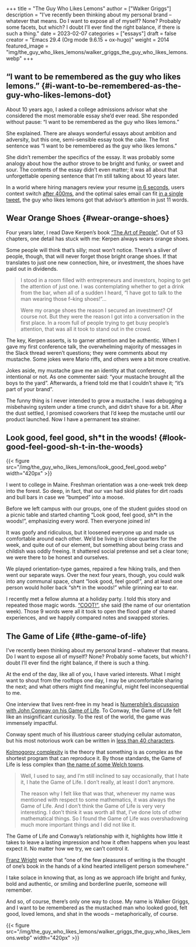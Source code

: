 +++
title = "The Guy Who Likes Lemons"
author = ["Walker Griggs"]
description = "I’ve recently been thinking about my personal brand – whatever that means. Do I want to expose all of myself? None? Probably some facets, but which? I doubt I’ll ever find the right balance, if there is such a thing."
date = 2023-02-07
categories = ["essays"]
draft = false
creator = "Emacs 29.4 (Org mode 9.6.15 + ox-hugo)"
weight = 2014
featured_image = "img/the_guy_who_likes_lemons/walker_griggs_the_guy_who_likes_lemons.webp"
+++

## “I want to be remembered as the guy who likes lemons.” {#i-want-to-be-remembered-as-the-guy-who-likes-lemons-dot}

About 10 years ago, I asked a college admissions advisor what she considered the most memorable essay she’d ever read. She responded without pause: “I want to be remembered as the guy who likes lemons.”

She explained. There are always wonderful essays about ambition and adversity, but this one, semi-sensible essay took the cake. The first sentence was “I want to be remembered as the guy who likes lemons.”

She didn’t remember the specifics of the essay. It was probably some analogy about how the author strove to be bright and funky, or sweet and sour. The contents of the essay didn’t even matter; it was all about that unforgettable opening sentence that I’m still talking about 10 years later.

In a world where hiring managers review your resume  [in 6 seconds](https://www.theladders.com/static/images/basicSite/pdfs/TheLadders-EyeTracking-StudyC2.pdf), users context switch [after 400ms](https://lawsofux.com/doherty-threshold/), and the optimal sales email can fit [in a single tweet](https://blog.boomerangapp.com/2016/02/7-tips-for-getting-more-responses-to-your-emails-with-data/), the guy who likes lemons got that advisor’s attention in just 11 words.


## Wear Orange Shoes {#wear-orange-shoes}

Four years later, I read Dave Kerpen’s book [“The Art of People”](http://www.artofpeoplebook.com/). Out of 53 chapters, one detail has stuck with me: Kerpen always wears orange shoes.

Some people will think that’s silly; most won’t notice. There’s a sliver of people, though, that will never forget those bright orange shoes. If that translates to just one new connection, hire, or investment, the shoes have paid out in dividends.

> I stood in a room filled with entrepreneurs and investors, hoping to get the attention of just one. I was contemplating whether to get a drink from the bar, when all of a sudden I heard, “I have got to talk to the man wearing those f–king shoes!”…
>
> Were my orange shoes the reason I secured an investment? Of course not. But they were the reason I got into a conversation in the first place. In a room full of people trying to get busy people’s attention, that was all it took to stand out in the crowd.

The key, Kerpen asserts, is to garner attention and be authentic. When I gave my first conference talk, the overwhelming majority of messages in the Slack thread weren’t questions; they were comments about my mustache. Some jokes were Mario riffs, and others were a bit more creative.

Jokes aside, my mustache gave me an identity at that conference, intentional or not. As one commenter said: “your mustache brought all the boys to the yard”. Afterwards, a friend told me that I couldn’t shave it; “it’s part of your brand”.

The funny thing is I never intended to grow a mustache. I was debugging a misbehaving system under a time crunch, and didn’t shave for a bit. After the dust settled, I promised coworkers that I’d keep the mustache until our product launched. Now I have a permanent tea strainer.


## Look good, feel good, sh\*t in the woods! {#look-good-feel-good-sh-t-in-the-woods}

{{< figure src="/img/the_guy_who_likes_lemons/look_good_feel_good.webp" width="420px" >}}

I went to college in Maine. Freshman orientation was a one-week trek deep into the forest. So deep, in fact, that our van had skid plates for dirt roads and bull bars in case we “bumped” into a moose.

Before we left campus with our groups, one of the student guides stood on a picnic table and started chanting “Look good, feel good, sh\*t in the woods!”, emphasizing every word. Then everyone joined in!

It was goofy and ridiculous, but it loosened everyone up and made us comfortable around each other. We’d be living in close quarters for the week, and quite out of our element, but something about being crass and childish was oddly freeing. It shattered social pretense and set a clear tone; we were there to be honest and ourselves.

We played orientation-type games, repaired a few hiking trails, and then went our separate ways. Over the next four years, though, you could walk into any communal space, chant “look good, feel good!”, and at least one person would holler back “sh\*t in the woods!” while grinning ear to ear.

I recently met a fellow alumna at a holiday party. I told this story and repeated those magic words. [“COOT!”](https://life.colby.edu/what-to-do/first-year-experience/coot/), she said (the name of our orientation week). Those 9 words were all it took to open the flood gate of shared experiences, and we happily compared notes and swapped stories.


## The Game of Life {#the-game-of-life}

I’ve recently been thinking about my personal brand – whatever that means. Do I want to expose all of myself? None? Probably some facets, but which? I doubt I’ll ever find the right balance, if there is such a thing.

At the end of the day, like all of you, I have varied interests. What I might want to shout from the rooftops one day, I may be uncomfortable sharing the next; and what others might find meaningful, might feel inconsequential to me.

One interview that lives rent-free in my head is [Numerphile’s discussion with John Conway on his Game of Life](https://youtu.be/E8kUJL04ELA). To Conway, the Game of Life felt like an insignificant curiosity. To the rest of the world, the game was immensely impactful.

Conway spent much of his illustrious career studying cellular automaton, but his most notorious work can be written in [less than 40 characters](https://codegolf.stackexchange.com/a/12733).

[Kolmogorov complexity](https://en.wikipedia.org/wiki/Kolmogorov_complexity) is the theory that something is as complex as the shortest program that can reproduce it. By those standards, the Game of Life is less complex than [the name of some Welch towns](https://en.wikivoyage.org/wiki/Llanfairpwllgwyngyll).

> Well, I used to say, and I’m still inclined to say occasionally, that I hate it, I hate the Game of Life. I don’t really, at least I don’t anymore.
>
> The reason why I felt like that was that, whenever my name was mentioned with respect to some mathematics, it was always the Game of Life. And I don’t think the Game of Life is very very interesting. I don’t think it was worth all that, I’ve done lots of other mathematical things. So I found the Game of Life was overshadowing much more important things and I did not like it.

The Game of Life and Conway’s relationship with it, highlights how little it takes to leave a lasting impression and how it often happens when you least expect it. No matter how we try, we can’t control it.

[Franz Wright](https://exceptindreams.livejournal.com/373521.html) wrote that “one of the few pleasures of writing is the thought of one’s book in the hands of a kind hearted intelligent person somewhere.”

I take solace in knowing that, as long as we approach life bright and funky, bold and authentic, or smiling and borderline puerile, someone will remember.

And so, of course, there’s only one way to close. My name is Walker Griggs, and I want to be remembered as the mustached man who looked good, felt good, loved lemons, and shat in the woods – metaphorically, of course.

{{< figure src="/img/the_guy_who_likes_lemons/walker_griggs_the_guy_who_likes_lemons.webp" width="420px" >}}
